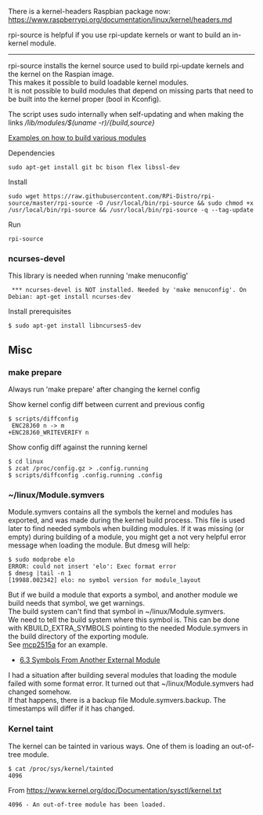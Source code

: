 There is a kernel-headers Raspbian package now:
https://www.raspberrypi.org/documentation/linux/kernel/headers.md

rpi-source is helpful if you use rpi-update kernels or want to build an in-kernel module.

------

rpi-source installs the kernel source used to build rpi-update kernels and the kernel on the Raspian image.  
This makes it possible to build loadable kernel modules.  
It is not possible to build modules that depend on missing parts that need to be built into the kernel proper (bool in Kconfig).

The script uses sudo internally when self-updating and when making the links */lib/modules/$(uname -r)/{build,source}*

[Examples on how to build various modules](Examples-on-how-to-build-various-modules)

Dependencies
```text
sudo apt-get install git bc bison flex libssl-dev
```

Install
```text
sudo wget https://raw.githubusercontent.com/RPi-Distro/rpi-source/master/rpi-source -O /usr/local/bin/rpi-source && sudo chmod +x /usr/local/bin/rpi-source && /usr/local/bin/rpi-source -q --tag-update

```
Run
```text
rpi-source
```

### ncurses-devel

This library is needed when running 'make menuconfig'

```text
 *** ncurses-devel is NOT installed. Needed by 'make menuconfig'. On Debian: apt-get install ncurses-dev
```

Install prerequisites
```text
$ sudo apt-get install libncurses5-dev
```

## Misc

### make prepare
Always run 'make prepare' after changing the kernel config

Show kernel config diff between current and previous config
```text
$ scripts/diffconfig
 ENC28J60 n -> m
+ENC28J60_WRITEVERIFY n
```
Show config diff against the running kernel
```text
$ cd linux
$ zcat /proc/config.gz > .config.running
$ scripts/diffconfig .config.running .config
```

### ~/linux/Module.symvers

Module.symvers contains all the symbols the kernel and modules has exported, and was made during the kernel build process.
This file is used later to find needed symbols when building modules. If it was missing (or empty) during building of a module, you might get a not very helpful error message when loading the module. But dmesg will help:
```text
$ sudo modprobe elo
ERROR: could not insert 'elo': Exec format error
$ dmesg |tail -n 1
[19988.002342] elo: no symbol version for module_layout
```

But if we build a module that exports a symbol, and another module we build needs that symbol, we get warnings.  
The build system can't find that symbol in ~/linux/Module.symvers.  
We need to tell the build system where this symbol is. This can be done with KBUILD_EXTRA_SYMBOLS pointing to the needed Module.symvers in the build directory of the exporting module.  
See [mcp2515a](Examples-on-how-to-build-various-modules#mcp2515a) for an example.

* [6.3 Symbols From Another External Module](https://www.kernel.org/doc/Documentation/kbuild/modules.txt)

I had a situation after building several modules that loading the module failed with some format error. It turned out that ~/linux/Module.symvers had changed somehow.  
If that happens, there is a backup file Module.symvers.backup. The timestamps will differ if it has changed.


### Kernel taint
The kernel can be tainted in various ways. One of them is loading an out-of-tree module.
```text
$ cat /proc/sys/kernel/tainted
4096
```
From https://www.kernel.org/doc/Documentation/sysctl/kernel.txt
```text
4096 - An out-of-tree module has been loaded.
```
